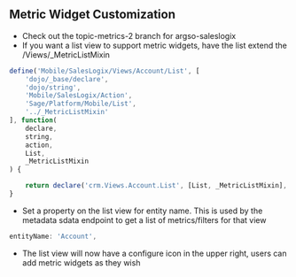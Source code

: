 Metric Widget Customization
------------

* Check out the topic-metrics-2 branch for argso-saleslogix
* If you want a list view to support metric widgets, have the list extend the /Views/_MetricListMixin
```javascript
define('Mobile/SalesLogix/Views/Account/List', [
    'dojo/_base/declare',
    'dojo/string',
    'Mobile/SalesLogix/Action',
    'Sage/Platform/Mobile/List',
    '../_MetricListMixin'
], function(
    declare,
    string,
    action,
    List,
    _MetricListMixin
) {

    return declare('crm.Views.Account.List', [List, _MetricListMixin], {});
}
```
* Set a property on the list view for entity name. This is used by the metadata sdata endpoint to get a list of metrics/filters for that view
```javascript
entityName: 'Account',
```
* The list view will now have a configure icon in the upper right, users can add metric widgets as they wish

